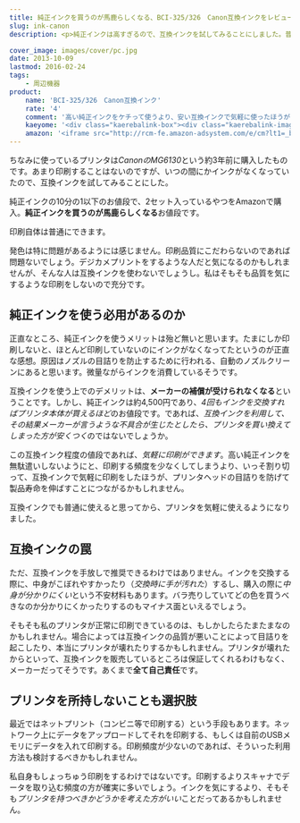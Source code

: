 ```yaml
---
title: 純正インクを買うのが馬鹿らしくなる、BCI-325/326　Canon互換インクをレビュー
slug: ink-canon
description: <p>純正インクは高すぎるので、互換インクを試してみることにしました。普段使いには問題ない品質だと思います。純正インクで無駄遣いしないように気を使って節約するより、互換インクで気軽に印刷した方がプリンタにとってもいいのかもしれないなと思いました。</p>

cover_image: images/cover/pc.jpg
date: 2013-10-09
lastmod: 2016-02-24
tags: 
    - 周辺機器
product:
    name: 'BCI-325/326　Canon互換インク'
    rate: '4'
    comment: '高い純正インクをケチって使うより、安い互換インクで気軽に使ったほうがいい気がする。'
    kaeyome: '<div class="kaerebalink-box"><div class="kaerebalink-image"><a href="http://www.amazon.co.jp/exec/obidos/ASIN/B0083PXCGS/illusionspace-22/ref=nosim/" rel="nofollow" target="_blank"><img src="http://ecx.images-amazon.com/images/I/51vHebBUt6L._SL160_.jpg" style="border: none;" /></a></div><div class="kaerebalink-info"><div class="kaerebalink-name"><a href="http://www.amazon.co.jp/exec/obidos/ASIN/B0083PXCGS/illusionspace-22/ref=nosim/" rel="nofollow" target="_blank">【BCI-325/326canon互換インク】6色セット×2パック</a><div class="kaerebalink-powered-date">posted with <a href="http://kaereba.com" rel="nofollow" target="_blank">カエレバ</a></div></div><div class="kaerebalink-detail"> ノーブランド     </div><div class="kaerebalink-link1"><div class="shoplinkamazon"><a href="http://www.amazon.co.jp/gp/search?keywords=BCI-325%2F326%81%40canon%81%40%8C%DD%8A%B7%83C%83%93%83N%81%406%90F%83Z%83b%83g%81%7E2%83p%83b%83N&__mk_ja_JP=%83J%83%5E%83J%83i&tag=illusionspace-22" rel="nofollow" target="_blank" title="アマゾン" >Amazonで購入</a></div><div class="shoplinkrakuten"><a href="http://hb.afl.rakuten.co.jp/hgc/0e95387f.f2aef20d.0e953880.25e412bd/?pc=http%3A%2F%2Fsearch.rakuten.co.jp%2Fsearch%2Fmall%2FBCI-325%252F326%25E3%2580%2580canon%25E3%2580%2580%25E4%25BA%2592%25E6%258F%259B%25E3%2582%25A4%25E3%2583%25B3%25E3%2582%25AF%25E3%2580%25806%25E8%2589%25B2%25E3%2582%25BB%25E3%2583%2583%25E3%2583%2588%25C3%25972%25E3%2583%2591%25E3%2583%2583%25E3%2582%25AF%2F-%2Ff.1-p.1-s.1-sf.0-st.A-v.2%3Fx%3D0%26scid%3Daf_ich_link_urltxt%26m%3Dhttp%3A%2F%2Fm.rakuten.co.jp%2F" rel="nofollow" target="_blank" title="楽天市場" >楽天市場で購入</a></div></div></div><div class="booklink-footer" style="clear: left"></div></div>'
    amazon: '<iframe src="http://rcm-fe.amazon-adsystem.com/e/cm?lt1=_blank&bc1=000000&IS2=1&bg1=FFFFFF&fc1=000000&lc1=0000FF&t=illusionspace-22&o=9&p=8&l=as4&m=amazon&f=ifr&ref=ss_til&asins=B0083PXCGS" style="width:120px;height:240px;" scrolling="no" marginwidth="0" marginheight="0" frameborder="0"></iframe>'
---
```


<p>ちなみに使っているプリンタは<em>CanonのMG6130</em>という約3年前に購入したものです。あまり印刷することはないのですが、いつの間にかインクがなくなっていたので、互換インクを試してみることにした。</p>
<p>純正インクの10分の1以下のお値段で、2セット入っているやつをAmazonで購入。<strong>純正インクを買うのが馬鹿らしくなる</strong>お値段です。</p>
<p>印刷自体は普通にできます。</p>
<p>発色は特に問題があるようには感じません。印刷品質にこだわらないのであれば問題ないでしょう。デジカメプリントをするような人だと気になるのかもしれませんが、そんな人は互換インクを使わないでしょうし。私はそもそも品質を気にするような印刷をしないので充分です。</p>
<h2 title="純正インクを使う必用があるのか">純正インクを使う必用があるのか</h2>
<p>正直なところ、純正インクを使うメリットは殆ど無いと思います。たまにしか印刷しないと、ほとんど印刷していないのにインクがなくなってたというのが正直な感想。原因はノズルの目詰りを防止するために行われる、自動のノズルクリーンにあると思います。微量ながらインクを消費しているそうです。</p>
<p>互換インクを使う上でのデメリットは、<strong>メーカーの補償が受けられなくなる</strong>ということです。しかし、純正インクは約4,500円であり、<em>4回もインクを交換すればプリンタ本体が買えるほど</em>のお値段です。であれば、<em>互換インクを利用して、その結果メーカーが言うような不具合が生じたとしたら、プリンタを買い換えてしまった方が安くつく</em>のではないでしょうか。</p>
<p>この互換インク程度の値段であれば、<em>気軽に印刷ができます</em>。高い純正インクを無駄遣いしないようにと、印刷する頻度を少なくしてしまうより、いっそ割り切って、互換インクで気軽に印刷をしたほうが、プリンタヘッドの目詰りを防げて製品寿命を伸ばすことにつながるかもしれません。</p>
<p>互換インクでも普通に使えると思ってから、プリンタを気軽に使えるようになりました。</p>
<h2 title="互換インクの罠">互換インクの罠</h2>
<p>ただ、互換インクを手放しで推奨できるわけではありません。インクを交換する際に、中身がこぼれやすかったり（<em>交換時に手が汚れた</em>）するし、購入の際に<em>中身が分かりにくい</em>という不安材料もあります。バラ売りしていてどの色を買うべきなのか分かりにくかったりするのもマイナス面といえるでしょう。</p>
<p>そもそも私のプリンタが正常に印刷できているのは、もしかしたらたまたまなのかもしれません。場合によっては互換インクの品質が悪いことによって目詰りを起こしたり、本当にプリンタが壊れたりするかもしれません。プリンタが壊れたからといって、互換インクを販売しているところは保証してくれるわけもなく、メーカーだってそうです。あくまで<strong>全て自己責任</strong>です。</p>
<h2 title="プリンタを所持しないことも選択肢">プリンタを所持しないことも選択肢</h2>
<p>最近ではネットプリント（コンビニ等で印刷する）という手段もあります。ネットワーク上にデータをアップロードしてそれを印刷する、もしくは自前のUSBメモリにデータを入れて印刷する。印刷頻度が少ないのであれば、そういった利用方法も検討するべきかもしれません。</p>
<p>私自身もしょっちゅう印刷をするわけではないです。印刷するよりスキャナでデータを取り込む頻度の方が確実に多いでしょう。インクを気にするより、そもそも<em>プリンタを持つべきかどうかを考えた方がいい</em>ことだってあるかもしれません。</p>

  
